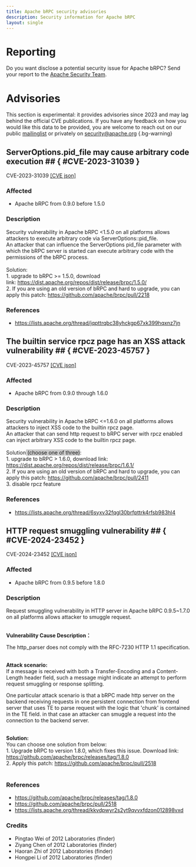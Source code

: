 ```yaml
---
title: Apache bRPC security advisories
description: Security information for Apache bRPC
layout: single
---
```


# Reporting

Do you want disclose a potential security issue for Apache bRPC? Send your report to the [Apache Security Team](mailto:security@apache.org).

# Advisories

This section is experimental: it provides advisories since 2023 and may lag behind the official CVE publications. If you have any feedback on how you would like this data to be provided, you are welcome to reach out on our public [mailinglist](/mailinglist) or privately on [security@apache.org](mailto:security@apache.org)
{.bg-warning}

## ServerOptions.pid_file may cause arbitrary code execution ## { #CVE-2023-31039 }

CVE-2023-31039 [\[CVE json\]](./CVE-2023-31039.cve.json)

### Affected

* Apache bRPC from 0.9.0 before 1.5.0


### Description

<span style="background-color: rgb(255, 255, 255);">Security vulnerability&nbsp;</span>in Apache bRPC &lt;1.5.0 on all platforms allows attackers to execute arbitrary code via ServerOptions::pid_file.<br>An attacker that can influence the ServerOptions pid_file parameter with which the bRPC server is started can execute arbitrary code with the permissions of the bRPC process.<br><br>Solution:<br>1. upgrade to bRPC &gt;= 1.5.0, download link:&nbsp;<a target="_blank" rel="nofollow" href="https://dist.apache.org/repos/dist/release/brpc/1.5.0/">https://dist.apache.org/repos/dist/release/brpc/1.5.0/</a><br>2. If you are using an old version of bRPC and hard to upgrade, you can apply this patch:&nbsp;<a target="_blank" rel="nofollow" href="https://github.com/apache/brpc/pull/2218">https://github.com/apache/brpc/pull/2218</a>

### References
* https://lists.apache.org/thread/jqpttrqbc38yhckgp67xk399hqxnz7jn


## The builtin service rpcz page has an XSS attack vulnerability ## { #CVE-2023-45757 }

CVE-2023-45757 [\[CVE json\]](./CVE-2023-45757.cve.json)

### Affected

* Apache bRPC from 0.9.0 through 1.6.0


### Description

<span style="background-color: rgb(255, 255, 255);">Security vulnerability </span>in Apache bRPC &lt;=1.6.0 on all platforms allows attackers to inject XSS code to the builtin rpcz page.<br>An attacker that can send http request to bRPC server with rpcz enabled can&nbsp;inject arbitrary XSS code to the builtin rpcz page.<br><br>Solution<span style="background-color: rgba(0, 0, 0, 0.2);">&nbsp;(choose one of three)</span>:<br>1. upgrade to bRPC &gt; 1.6.0, download link: <a target="_blank" rel="nofollow" href="https://dist.apache.org/repos/dist/release/brpc/1.6.1/">https://dist.apache.org/repos/dist/release/brpc/1.6.1/</a><br>2. If you are using an old version of bRPC and hard to upgrade, you can apply this patch:&nbsp;<a target="_blank" rel="nofollow" href="https://github.com/apache/brpc/pull/2411">https://github.com/apache/brpc/pull/2411</a><br>3. disable rpcz feature

### References
* https://lists.apache.org/thread/6syxv32fqgl30brfpttrk4rfsb983hl4


## HTTP request smuggling vulnerability ## { #CVE-2024-23452 }

CVE-2024-23452 [\[CVE json\]](./CVE-2024-23452.cve.json)

### Affected

* Apache bRPC from 0.9.5 before 1.8.0


### Description

Request smuggling vulnerability in HTTP server in Apache bRPC 0.9.5~1.7.0 on all platforms allows attacker to smuggle request.<br><br><p><b>Vulnerability Cause Description：</b><u></u><u></u></p><p>The http_parser does not comply with the RFC-7230 HTTP 1.1 specification.</p><br><b>Attack&nbsp;scenario:<br></b><span style="background-color: rgb(255, 255, 255);">If a message is received with both a Transfer-Encoding and a Content-Length header field, such a message might indicate an attempt to perform request smuggling or response splitting.</span><br><p>One particular attack scenario is that a bRPC made http server on the backend receiving requests in one persistent connection from frontend server that uses TE to parse request with the logic that 'chunk' is contained in the TE field. in that case an attacker can smuggle a request into the connection to the backend server.&nbsp;<br></p><br><b>Solution:<br></b>You can choose one solution from below:<br><span style="background-color: rgb(255, 255, 255);">1. Upgrade bRPC to version 1.8.0, which fixes this issue. Download link: </span><a target="_blank" rel="nofollow" href="https://github.com/apache/brpc/releases/tag/1.8.0">https://github.com/apache/brpc/releases/tag/1.8.0<br></a>2. Apply this patch:&nbsp;<a target="_blank" rel="nofollow" href="https://github.com/apache/brpc/pull/2518">https://github.com/apache/brpc/pull/2518</a><br><br>

### References
* https://github.com/apache/brpc/releases/tag/1.8.0
* https://github.com/apache/brpc/pull/2518
* https://lists.apache.org/thread/kkvdpwyr2s2yt9qvvxfdzon012898vxd


### Credits
* Pingtao Wei of 2012 Laboratories (finder)
* Ziyang Chen of 2012 Laboratories (finder)
* Haoran Zhi of 2012 Laboratories (finder)
* Hongpei Li of 2012 Laboratories (finder)
